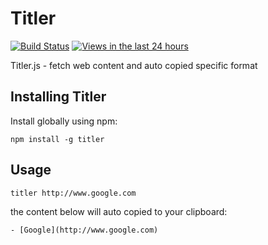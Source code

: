 # Titler

[![Build Status](https://travis-ci.org/hankwang/titler.png?branch=master)](https://travis-ci.org/hankwang/titler) [![Views in the last 24 hours](https://sourcegraph.com/api/repos/github.com/hankwang/titler/counters/views-24h.png)](https://sourcegraph.com/github.com/hankwang/titler)

Titler.js - fetch web content and auto copied specific format

## Installing Titler

Install globally using npm:

```
npm install -g titler
```

## Usage

```
titler http://www.google.com
```

the content below will auto copied to your clipboard:

```
- [Google](http://www.google.com)
```